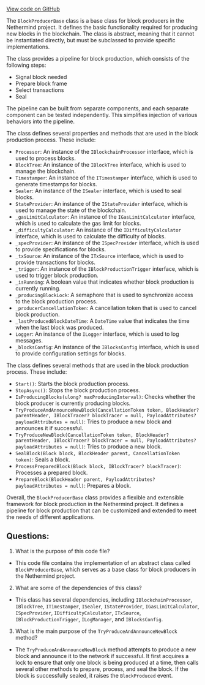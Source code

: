 [View code on GitHub](https://github.com/NethermindEth/nethermind/src/Nethermind/Nethermind.Consensus/Producers/BlockProducerBase.cs)

The `BlockProducerBase` class is a base class for block producers in the Nethermind project. It defines the basic functionality required for producing new blocks in the blockchain. The class is abstract, meaning that it cannot be instantiated directly, but must be subclassed to provide specific implementations.

The class provides a pipeline for block production, which consists of the following steps:
- Signal block needed
- Prepare block frame
- Select transactions
- Seal

The pipeline can be built from separate components, and each separate component can be tested independently. This simplifies injection of various behaviors into the pipeline.

The class defines several properties and methods that are used in the block production process. These include:
- `Processor`: An instance of the `IBlockchainProcessor` interface, which is used to process blocks.
- `BlockTree`: An instance of the `IBlockTree` interface, which is used to manage the blockchain.
- `Timestamper`: An instance of the `ITimestamper` interface, which is used to generate timestamps for blocks.
- `Sealer`: An instance of the `ISealer` interface, which is used to seal blocks.
- `StateProvider`: An instance of the `IStateProvider` interface, which is used to manage the state of the blockchain.
- `_gasLimitCalculator`: An instance of the `IGasLimitCalculator` interface, which is used to calculate the gas limit for blocks.
- `_difficultyCalculator`: An instance of the `IDifficultyCalculator` interface, which is used to calculate the difficulty of blocks.
- `_specProvider`: An instance of the `ISpecProvider` interface, which is used to provide specifications for blocks.
- `_txSource`: An instance of the `ITxSource` interface, which is used to provide transactions for blocks.
- `_trigger`: An instance of the `IBlockProductionTrigger` interface, which is used to trigger block production.
- `_isRunning`: A boolean value that indicates whether block production is currently running.
- `_producingBlockLock`: A semaphore that is used to synchronize access to the block production process.
- `_producerCancellationToken`: A cancellation token that is used to cancel block production.
- `_lastProducedBlockDateTime`: A `DateTime` value that indicates the time when the last block was produced.
- `Logger`: An instance of the `ILogger` interface, which is used to log messages.
- `_blocksConfig`: An instance of the `IBlocksConfig` interface, which is used to provide configuration settings for blocks.

The class defines several methods that are used in the block production process. These include:
- `Start()`: Starts the block production process.
- `StopAsync()`: Stops the block production process.
- `IsProducingBlocks(ulong? maxProducingInterval)`: Checks whether the block producer is currently producing blocks.
- `TryProduceAndAnnounceNewBlock(CancellationToken token, BlockHeader? parentHeader, IBlockTracer? blockTracer = null, PayloadAttributes? payloadAttributes = null)`: Tries to produce a new block and announces it if successful.
- `TryProduceNewBlock(CancellationToken token, BlockHeader? parentHeader, IBlockTracer? blockTracer = null, PayloadAttributes? payloadAttributes = null)`: Tries to produce a new block.
- `SealBlock(Block block, BlockHeader parent, CancellationToken token)`: Seals a block.
- `ProcessPreparedBlock(Block block, IBlockTracer? blockTracer)`: Processes a prepared block.
- `PrepareBlock(BlockHeader parent, PayloadAttributes? payloadAttributes = null)`: Prepares a block.

Overall, the `BlockProducerBase` class provides a flexible and extensible framework for block production in the Nethermind project. It defines a pipeline for block production that can be customized and extended to meet the needs of different applications.
## Questions: 
 1. What is the purpose of this code file?
- This code file contains the implementation of an abstract class called `BlockProducerBase`, which serves as a base class for block producers in the Nethermind project.

2. What are some of the dependencies of this class?
- This class has several dependencies, including `IBlockchainProcessor`, `IBlockTree`, `ITimestamper`, `ISealer`, `IStateProvider`, `IGasLimitCalculator`, `ISpecProvider`, `IDifficultyCalculator`, `ITxSource`, `IBlockProductionTrigger`, `ILogManager`, and `IBlocksConfig`.

3. What is the main purpose of the `TryProduceAndAnnounceNewBlock` method?
- The `TryProduceAndAnnounceNewBlock` method attempts to produce a new block and announce it to the network if successful. It first acquires a lock to ensure that only one block is being produced at a time, then calls several other methods to prepare, process, and seal the block. If the block is successfully sealed, it raises the `BlockProduced` event.